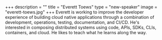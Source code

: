 +++
description = ""
title = "Everett Toews"
type = "new-speaker"
image = "everett-toews.jpg"
+++
Everett is working to improve the developer experience of building cloud native applications through a combination of development, operations, testing, documentation, and CI/CD. He's interested in composing distributed systems using code, APIs, SDKs, CLIs, containers, and cloud. He likes to teach what he learns along the way.